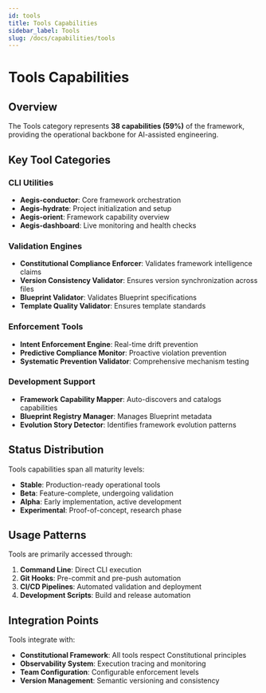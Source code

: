 ```yaml
---
id: tools
title: Tools Capabilities
sidebar_label: Tools
slug: /docs/capabilities/tools
---
```


# Tools Capabilities

## Overview

The Tools category represents **38 capabilities (59%)** of the framework, providing the operational backbone for
AI-assisted engineering.

## Key Tool Categories

### CLI Utilities

- **Aegis-conductor**: Core framework orchestration
- **Aegis-hydrate**: Project initialization and setup
- **Aegis-orient**: Framework capability overview
- **Aegis-dashboard**: Live monitoring and health checks

### Validation Engines

- **Constitutional Compliance Enforcer**: Validates framework intelligence claims
- **Version Consistency Validator**: Ensures version synchronization across files
- **Blueprint Validator**: Validates Blueprint specifications
- **Template Quality Validator**: Ensures template standards

### Enforcement Tools

- **Intent Enforcement Engine**: Real-time drift prevention
- **Predictive Compliance Monitor**: Proactive violation prevention
- **Systematic Prevention Validator**: Comprehensive mechanism testing

### Development Support

- **Framework Capability Mapper**: Auto-discovers and catalogs capabilities
- **Blueprint Registry Manager**: Manages Blueprint metadata
- **Evolution Story Detector**: Identifies framework evolution patterns

## Status Distribution

Tools capabilities span all maturity levels:

- **Stable**: Production-ready operational tools
- **Beta**: Feature-complete, undergoing validation
- **Alpha**: Early implementation, active development
- **Experimental**: Proof-of-concept, research phase

## Usage Patterns

Tools are primarily accessed through:

1. **Command Line**: Direct CLI execution
2. **Git Hooks**: Pre-commit and pre-push automation
3. **CI/CD Pipelines**: Automated validation and deployment
4. **Development Scripts**: Build and release automation

## Integration Points

Tools integrate with:

- **Constitutional Framework**: All tools respect Constitutional principles
- **Observability System**: Execution tracing and monitoring
- **Team Configuration**: Configurable enforcement levels
- **Version Management**: Semantic versioning and consistency
